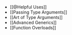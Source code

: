 - [[@Helpful Uses]]
- [[Passing Type Arguments]]
- [[Art of Type Arguments]]
- [[Advanced Generics]]
- [[Function Overloads]]